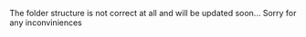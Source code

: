 The folder structure is not correct at all and will be updated soon...
Sorry for any inconviniences
